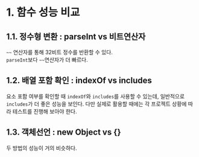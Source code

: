 # 1. 함수 성능 비교

## 1.1. 정수형 변환 : parseInt vs 비트연산자

`~~` 연산자를 통해 32비트 정수를 반환할 수 있다. <br>
`parseInt`보다 `~~`연산자가 더 빠르다.

## 1.2. 배열 포함 확인 : indexOf vs includes

요소 포함 여부를 확인할 때 `indexOf`와 `includes`를 사용할 수 있는데, 일반적으로 `includes`가 더 좋은 성능을 보인다. 다만 실제로 활용할 때에는 각 프로젝트 상황에 따라 테스트를 진행해 보아야 한다.

## 1.3. 객체선언 : new Object vs {}

두 방법의 성능이 거의 비슷하다.
